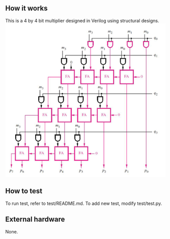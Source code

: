 <!---

This file is used to generate your project datasheet. Please fill in the information below and delete any unused
sections.

You can also include images in this folder and reference them in the markdown. Each image must be less than
512 kb in size, and the combined size of all images must be less than 1 MB.
-->

## How it works

This is a 4 by 4 bit multiplier designed in Verilog using structural designs. 
![Block Diagram](4by4multiplierDiagram.png) 

## How to test

To run test, refer to test/README.md. To add new test, modify test/test.py. 

## External hardware

None. 
